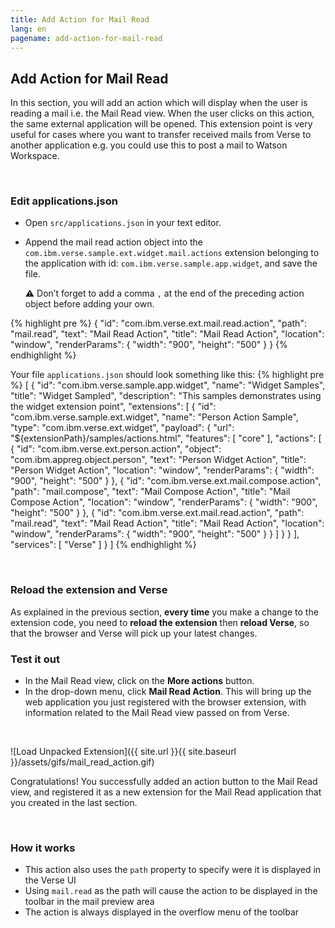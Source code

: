 ```yaml
---
title: Add Action for Mail Read
lang: en
pagename: add-action-for-mail-read
---
```


## Add Action for Mail Read
In this section, you will add an action which will display when the user is reading a mail i.e. the Mail Read view. When the user clicks on this action, the same external application will be opened. This extension point is very useful for cases where you want to transfer received mails from Verse to another application e.g. you could use this to post a mail to Watson Workspace.

&nbsp;

### Edit applications.json
- Open `src/applications.json` in your text editor.
- Append the mail read action object into the `com.ibm.verse.sample.ext.widget.mail.actions` extension belonging to the application with id: `com.ibm.verse.sample.app.widget`, and save the file.

  ⚠️ Don’t forget to add a comma `,` at the end of the preceding action object before adding your own.

{% highlight pre %}
{
  "id": "com.ibm.verse.ext.mail.read.action",
  "path": "mail.read",
  "text": "Mail Read Action",
  "title": "Mail Read Action",
  "location": "window",
  "renderParams": {
    "width": "900",
    "height": "500"
  }
}
{% endhighlight %}

Your file `applications.json` should look something like this:
{% highlight pre %}
[
  {
    "id": "com.ibm.verse.sample.app.widget",
    "name": "Widget Samples",
    "title": "Widget Sampled",
    "description": "This samples demonstrates using the widget extension point",
    "extensions": [
      {
        "id": "com.ibm.verse.sample.ext.widget",
        "name": "Person Action Sample",
        "type": "com.ibm.verse.ext.widget",
        "payload": {
          "url": "${extensionPath}/samples/actions.html",
          "features": [
            "core"
          ],
          "actions": [
            {
              "id": "com.ibm.verse.ext.person.action",
              "object": "com.ibm.appreg.object.person",
              "text": "Person Widget Action",
              "title": "Person Widget Action",
              "location": "window",
              "renderParams": {
                "width": "900",
                "height": "500"
              }
            },
            {
              "id": "com.ibm.verse.ext.mail.compose.action",
              "path": "mail.compose",
              "text": "Mail Compose Action",
              "title": "Mail Compose Action",
              "location": "window",
              "renderParams": {
                "width": "900",
                "height": "500"
              }
            },
            {
              "id": "com.ibm.verse.ext.mail.read.action",
              "path": "mail.read",
              "text": "Mail Read Action",
              "title": "Mail Read Action",
              "location": "window",
              "renderParams": {
                "width": "900",
                "height": "500"
              }
            }
          ]
        }
      }
    ],
    "services": [
      "Verse"
    ]
  }
]
{% endhighlight %}

&nbsp;

### Reload the extension and Verse
As explained in the previous section, **every time** you make a change to the extension code, you need to **reload the extension** then **reload Verse**, so that the browser and Verse will pick up your latest changes.

### Test it out
- In the Mail Read view, click on the **More actions** button.
- In the drop-down menu, click **Mail Read Action**. This will bring up the web application you just registered with the browser extension, with information related to the Mail Read view passed on from Verse.

&nbsp;

![Load Unpacked Extension]({{ site.url }}{{ site.baseurl }}/assets/gifs/mail_read_action.gif)

Congratulations! You successfully added an action button to the Mail Read view, and registered it as a new extension for the Mail Read application that you created in the last section.

&nbsp;

### How it works
- This action also uses the `path` property to specify were it is displayed in the Verse UI
- Using `mail.read` as the path will cause the action to be displayed in the toolbar in the mail preview area
- The action is always displayed in the overflow menu of the toolbar

